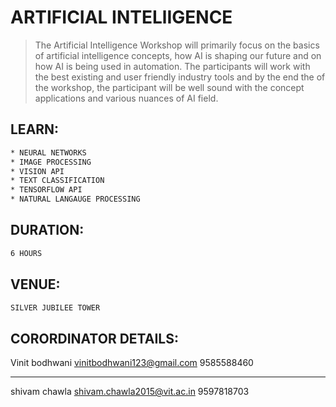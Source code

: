# ARTIFICIAL INTELlIGENCE

> The Artificial Intelligence Workshop will primarily focus on the basics of artificial intelligence concepts, how AI is shaping our future and on how AI is being used in automation. The participants will work with the best existing and user friendly industry tools and by the end the of the workshop, the participant will be well sound with the concept applications and various nuances of AI field.

## LEARN:
```sh
* NEURAL NETWORKS
* IMAGE PROCESSING
* VISION API
* TEXT CLASSIFICATION
* TENSORFLOW API
* NATURAL LANGAUGE PROCESSING
```
## DURATION:

```sh
6 HOURS
```

## VENUE:

```sh
SILVER JUBILEE TOWER
```
## CORORDINATOR DETAILS:

Vinit bodhwani 
vinitbodhwani123@gmail.com 
9585588460
- - - -
shivam chawla 
shivam.chawla2015@vit.ac.in 
9597818703 
